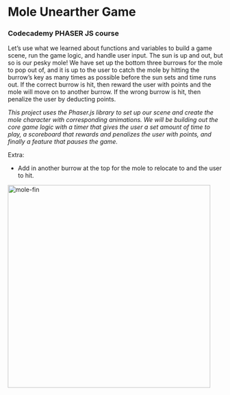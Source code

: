 # Mole Unearther Game  
### Codecademy PHASER JS course

Let’s use what we learned about functions and variables to build a game scene, run the game logic, and handle user input.
The sun is up and out, but so is our pesky mole! We
have set up the bottom three burrows for the mole to pop out of, and it is up to the user to catch the mole by hitting the burrow’s key as many times as possible before the sun sets and time runs out. If the correct burrow is hit, then reward the user with points and the mole will move on to another burrow. If the wrong burrow is hit, then penalize the user by deducting points.

_This project uses the Phaser.js library to set up our scene and create the mole character with corresponding animations.
We will be building out the core game logic with a timer that gives the user a set amount of time to play, a scoreboard that rewards and penalizes the user with points, and finally a feature that pauses the game._

Extra: 
* Add in another burrow at the top for the mole to relocate to and the user to hit.

<img width="473" alt="mole-fin" src="https://github.com/mtapirina/mole_unearther-/assets/116927372/2e4e3d9e-8fd0-4499-93b9-56f540afe2e3">
